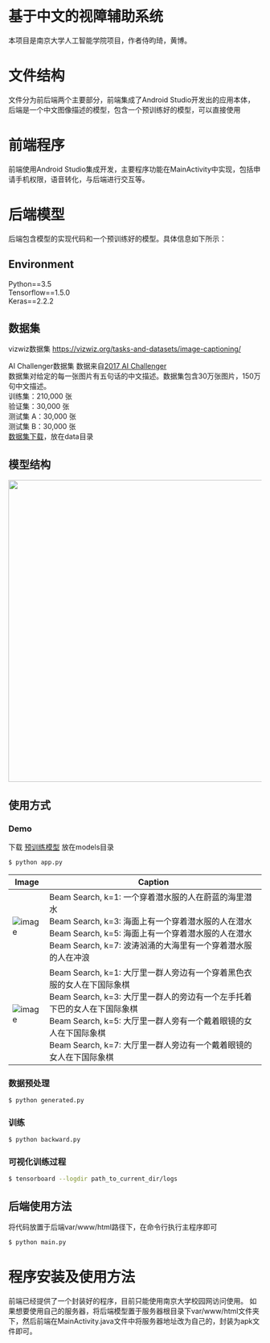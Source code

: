 # 基于中文的视障辅助系统
本项目是南京大学人工智能学院项目，作者侍昀琦，黄博。

# 文件结构
文件分为前后端两个主要部分，前端集成了Android Studio开发出的应用本体，后端是一个中文图像描述的模型，包含一个预训练好的模型，可以直接使用

# 前端程序
前端使用Android Studio集成开发，主要程序功能在MainActivity中实现，包括申请手机权限，语音转化，与后端进行交互等。

# 后端模型
后端包含模型的实现代码和一个预训练好的模型。具体信息如下所示：

## Environment
Python==3.5  
Tensorflow==1.5.0  
Keras==2.2.2  


## 数据集
vizwiz数据集
https://vizwiz.org/tasks-and-datasets/image-captioning/

AI Challenger数据集
数据来自[2017 AI Challenger](https://challenger.ai/competition/caption)  
数据集对给定的每一张图片有五句话的中文描述。数据集包含30万张图片，150万句中文描述。  
训练集：210,000 张   
验证集：30,000 张   
测试集 A：30,000 张   
测试集 B：30,000 张  
[数据集下载](https://challenger.ai/dataset/caption)，放在data目录  

## 模型结构
<div align=center><img width="600" src="https://github.com/HughChi/Image-Caption/raw/master/images/net.png"></div>

## 使用方式
### Demo
下载 [预训练模型](https://github.com/HughChi/Image-Caption/releases/download/v1.0/model.04-1.3820.hdf5) 放在models目录

```bash
$ python app.py
```
| Image | Caption |
| --- | --- |
| ![image](https://github.com/HughChi/Image-Caption/raw/master/images/0_bs_image.jpg) | Beam Search, k=1: 一个穿着潜水服的人在蔚蓝的海里潜水<br>Beam Search, k=3: 海面上有一个穿着潜水服的人在潜水<br>Beam Search, k=5: 海面上有一个穿着潜水服的人在潜水<br>Beam Search, k=7: 波涛汹涌的大海里有一个穿着潜水服的人在冲浪 |
| ![image](https://github.com/HughChi/Image-Caption/raw/master/images/1_bs_image.jpg) | Beam Search, k=1: 大厅里一群人旁边有一个穿着黑色衣服的女人在下国际象棋<br>Beam Search, k=3: 大厅里一群人的旁边有一个左手托着下巴的女人在下国际象棋<br>Beam Search, k=5: 大厅里一群人旁有一个戴着眼镜的女人在下国际象棋<br>Beam Search, k=7: 大厅里一群人旁边有一个戴着眼镜的女人在下国际象棋 |

### 数据预处理
```bash
$ python generated.py
```

### 训练
```bash
$ python backward.py
```
### 可视化训练过程
```bash
$ tensorboard --logdir path_to_current_dir/logs
```

## 后端使用方法
将代码放置于后端var/www/html路径下，在命令行执行主程序即可
```bash
$ python main.py
```

# 程序安装及使用方法
前端已经提供了一个封装好的程序，目前只能使用南京大学校园网访问使用。
如果想要使用自己的服务器，将后端模型置于服务器根目录下var/www/html文件夹下，然后前端在MainActivity.java文件中将服务器地址改为自己的，封装为apk文件即可。
